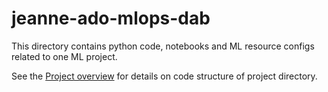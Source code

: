# jeanne-ado-mlops-dab

This directory contains python code, notebooks and ML resource configs related to one ML project.

See the [Project overview](../docs/project-overview.md) for details on code structure of project directory.